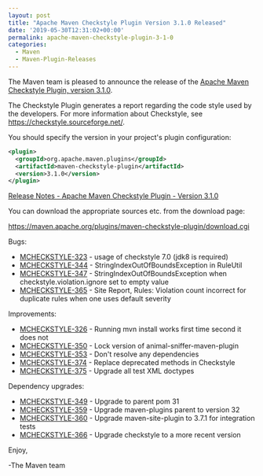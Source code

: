 ```yaml
---
layout: post
title: "Apache Maven Checkstyle Plugin Version 3.1.0 Released"
date: '2019-05-30T12:31:02+00:00'
permalink: apache-maven-checkstyle-plugin-3-1-0
categories:
  - Maven
  - Maven-Plugin-Releases
---
```

The Maven team is pleased to announce the release of the
[Apache Maven Checkstyle Plugin, version 3.1.0](https://maven.apache.org/plugins/maven-checkstyle-plugin/).

The Checkstyle Plugin generates a report regarding the code style used by the
developers. For more information about Checkstyle, see
https://checkstyle.sourceforge.net/.

You should specify the version in your project's plugin configuration:

```xml
<plugin>
  <groupId>org.apache.maven.plugins</groupId>
  <artifactId>maven-checkstyle-plugin</artifactId>
  <version>3.1.0</version>
</plugin>
``` 

<!-- more -->

[Release Notes - Apache Maven Checkstyle Plugin - Version 3.1.0](https://issues.apache.org/jira/secure/ReleaseNote.jspa?projectId=12317223&version=12342397)

You can download the appropriate sources etc. from the download page:

https://maven.apache.org/plugins/maven-checkstyle-plugin/download.cgi

Bugs:

* [MCHECKSTYLE-323](https://issues.apache.org/jira/browse/MCHECKSTYLE-323) - usage of checkstyle 7.0 (jdk8 is required)
* [MCHECKSTYLE-344](https://issues.apache.org/jira/browse/MCHECKSTYLE-344) - StringIndexOutOfBoundsException in RuleUtil
* [MCHECKSTYLE-347](https://issues.apache.org/jira/browse/MCHECKSTYLE-347) - StringIndexOutOfBoundsException when checkstyle.violation.ignore set to empty value
* [MCHECKSTYLE-365](https://issues.apache.org/jira/browse/MCHECKSTYLE-365) - Site Report, Rules: Violation count incorrect for duplicate rules when one uses default severity

Improvements:

* [MCHECKSTYLE-326](https://issues.apache.org/jira/browse/MCHECKSTYLE-326) - Running mvn install works first time second it does not
* [MCHECKSTYLE-350](https://issues.apache.org/jira/browse/MCHECKSTYLE-350) - Lock version of animal-sniffer-maven-plugin
* [MCHECKSTYLE-353](https://issues.apache.org/jira/browse/MCHECKSTYLE-353) - Don't resolve any dependencies
* [MCHECKSTYLE-374](https://issues.apache.org/jira/browse/MCHECKSTYLE-374) - Replace deprecated methods in Checkstyle
* [MCHECKSTYLE-375](https://issues.apache.org/jira/browse/MCHECKSTYLE-375) - Upgrade all test XML doctypes

Dependency upgrades:

* [MCHECKSTYLE-349](https://issues.apache.org/jira/browse/MCHECKSTYLE-349) - Upgrade to parent pom 31
* [MCHECKSTYLE-359](https://issues.apache.org/jira/browse/MCHECKSTYLE-359) - Upgrade maven-plugins parent to version 32
* [MCHECKSTYLE-360](https://issues.apache.org/jira/browse/MCHECKSTYLE-360) - Upgrade maven-site-plugin to 3.7.1 for integration tests
* [MCHECKSTYLE-366](https://issues.apache.org/jira/browse/MCHECKSTYLE-366) - Upgrade checkstyle to a more recent version

Enjoy,

-The Maven team

